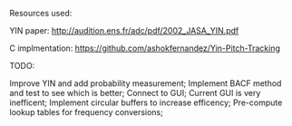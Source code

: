 Resources used:

YIN paper:
http://audition.ens.fr/adc/pdf/2002_JASA_YIN.pdf

C implmentation:
https://github.com/ashokfernandez/Yin-Pitch-Tracking


TODO:

Improve YIN and add probability measurement;
Implement BACF method and test to see which is better;
Connect to GUI;
Current GUI is very inefficent;
Implement circular buffers to increase efficency;
Pre-compute lookup tables for frequency conversions;